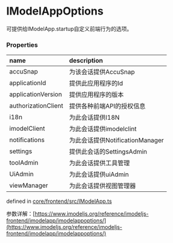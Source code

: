# IModelAppOptions

可提供给IModelApp.startup自定义前端行为的选项。

### Properties

| name | description |
| :--- | :--- |
| accuSnap | 为该会话提供AccuSnap |
| applicationId | 提供此应用程序的Id |
| applicationVersion | 提供应用程序的版本 |
| authorizationClient | 提供各种前端API的授权信息 |
| i18n | 为此会话提供I18N |
| imodelClient | 为此会话提供imodelclint |
| notifications | 为此会话提供NotificationManager |
| settings | 提供此会话的SettingsAdmin  |
| toolAdmin | 为此会话提供工具管理 |
| UiAdmin  | 为此会话提供uiAdmin |
| viewManager | 为此会话提供视图管理器 |

defined in [core/frontend/src/IModelApp.ts](https://github.com/imodeljs/imodeljs/tree/master/core/frontend/src/IModelApp.ts#L62)

参数详解：[https://www.imodeljs.org/reference/imodeljs-frontend/imodelapp/imodelappoptions/](https://www.imodeljs.org/reference/imodeljs-frontend/imodelapp/imodelappoptions/)

